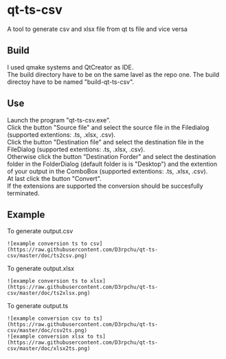 # qt-ts-csv
A tool to generate csv and xlsx file from qt ts file and vice versa

## Build
I used qmake systems and QtCreator as IDE.  
The build directory have to be on the same lavel as the repo one.
The build directoy have to be named "build-qt-ts-csv".

## Use
Launch the program "qt-ts-csv.exe".  
Click the button "Source file"
and select the source file in the Filedialog 
(supported extentions: .ts, .xlsx, .csv).  
Click the button "Destination file" 
and select the destination file in the FileDialog 
	(supported extentions: .ts, .xlsx, .csv).  
Otherwise 
	click the button "Destination Forder"
	and select the destination folder in the FolderDialog 
		(default folder is is "Desktop") 
	and the extention of your output in the ComboBox
		(supported extentions: .ts, .xlsx, .csv).  
At last click the button "Convert".  
	If the extensions are supported the conversion should be 
	succesfully terminated. 

## Example
To generate output.csv
```
![example conversion ts to csv](https://raw.githubusercontent.com/D3rpchu/qt-ts-csv/master/doc/ts2csv.png)
```
To generate output.xlsx
```
![example conversion ts to xlsx](https://raw.githubusercontent.com/D3rpchu/qt-ts-csv/master/doc/ts2xlsx.png)
```
To generate output.ts
```
![example conversion csv to ts](https://raw.githubusercontent.com/D3rpchu/qt-ts-csv/master/doc/csv2ts.png)
![example conversion xlsx to ts](https://raw.githubusercontent.com/D3rpchu/qt-ts-csv/master/doc/xlsx2ts.png)
```
